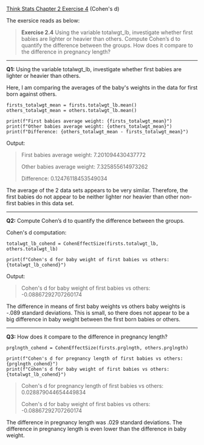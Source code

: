 [Think Stats Chapter 2 Exercise 4](http://greenteapress.com/thinkstats2/html/thinkstats2003.html#toc24) (Cohen's d)

The exersice reads as below:

>**Exercise 2.4** Using the variable totalwgt_lb, investigate whether first babies are lighter or heavier than others. Compute Cohen’s d to quantify the difference between the groups. How does it compare to the difference in pregnancy length?

---

**Q1:** Using the variable totalwgt_lb, investigate whether first babies are lighter or heavier than others.

Here, I am comparing the averages of the baby's weights in the data for first born against others.

```{python}
firsts_totalwgt_mean = firsts.totalwgt_lb.mean()
others_totalwgt_mean = others.totalwgt_lb.mean()

print(f"First babies average weight: {firsts_totalwgt_mean}")
print(f"Other babies average weight: {others_totalwgt_mean}")
print(f"Difference: {others_totalwgt_mean - firsts_totalwgt_mean}")
```

Output:

> First babies average weight: 7.201094430437772
>
> Other babies average weight: 7.325855614973262
>
> Difference: 0.12476118453549034

The average of the 2 data sets appears to be very similar. Therefore, the first babies do not appear to be neither lighter nor heavier than other non-first babies in this data set.

---

**Q2:** Compute Cohen’s d to quantify the difference between the groups.

Cohen's d computation:

```{python}
totalwgt_lb_cohend = CohenEffectSize(firsts.totalwgt_lb, others.totalwgt_lb)

print(f"Cohen's d for baby weight of first babies vs others: {totalwgt_lb_cohend}")
```

Output:
> Cohen's d for baby weight of first babies vs others: -0.08867292707260174

The difference in means of first baby weights vs others baby weights is -.089 standard deviations. This is small, so there does not appear to be a big difference in baby weight between the first born babies or others.

---

**Q3:** How does it compare to the difference in pregnancy length?
```{python}
prglngth_cohend = CohenEffectSize(firsts.prglngth, others.prglngth)

print(f"Cohen's d for pregnancy length of first babies vs others: {prglngth_cohend}")
print(f"Cohen's d for baby weight of first babies vs others: {totalwgt_lb_cohend}")
```

> Cohen's d for pregnancy length of first babies vs others: 0.028879044654449834
>
> Cohen's d for baby weight of first babies vs others: -0.08867292707260174

The difference in pregnancy length was .029 standard deviations. The difference in pregnancy length is even lower than the difference in baby weight.

